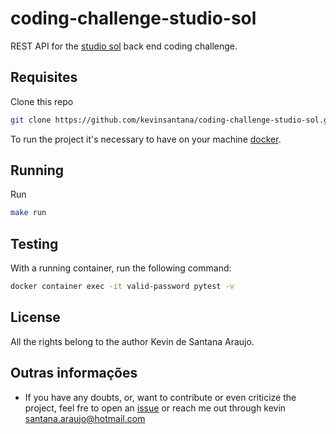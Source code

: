 # coding-challenge-studio-sol

REST API for the [studio sol](https://www.studiosol.com.br/) back end coding challenge.

## Requisites

Clone this repo

```bash
git clone https://github.com/kevinsantana/coding-challenge-studio-sol.git
```

To run the project it's necessary to have on your machine [docker](https://docs.docker.com/).

## Running

Run

```bash
make run
```

## Testing

With a running container, run the following command:

```bash
docker container exec -it valid-password pytest -v
```

## License

All the rights belong to the author Kevin de Santana Araujo.

## Outras informações

* If you have any doubts, or, want to contribute or even criticize the project, feel fre to open an [issue]() or reach me out through kevin santana.araujo@hotmail.com
